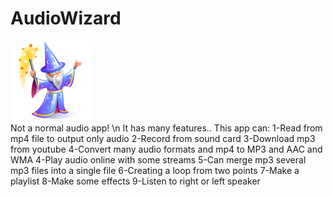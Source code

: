 # AudioWizard
<img src="images/wizard-icon.png" />
<br>
Not a normal audio app!
\n
It has many features..
This app can:
1-Read from mp4 file to output only audio
2-Record from sound card
3-Download mp3 from youtube
4-Convert many audio formats and mp4 to MP3 and AAC and WMA
4-Play audio online with some streams
5-Can merge mp3 several mp3 files into a single file
6-Creating a loop from two points
7-Make a playlist
8-Make some effects
9-Listen to right or left speaker 
